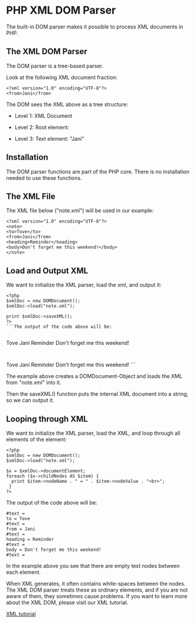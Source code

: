 


# PHP XML DOM Parser




The built-in DOM parser makes it possible to process XML documents in PHP.
## The XML DOM Parser


The DOM parser is a tree-based parser.


Look at the following XML document fraction:


```
<?xml version="1.0" encoding="UTF-8"?>
<from>Jani</from>
```

The DOM sees the XML above as a tree structure: 
* Level 1: XML Document


* Level 2: Root element: <from>


* Level 3: Text element: "Jani"

## Installation


The DOM parser functions are part of the PHP core. There is no installation needed to use these functions.
## The XML File


The XML file below ("note.xml") will be used in our example:


```
<?xml version="1.0" encoding="UTF-8"?>
<note>
<to>Tove</to>
<from>Jani</from>
<heading>Reminder</heading>
<body>Don't forget me this weekend!</body>
</note>
```

## Load and Output XML


We want to initialize the XML parser, load the xml, and output it:
```
<?php
$xmlDoc = new DOMDocument();
$xmlDoc->load("note.xml");

print $xmlDoc->saveXML();
?>
```The output of the code above will be:


```
Tove Jani Reminder Don't forget me this weekend!
```If you select "View source" in the browser window, you will see the following HTML:


```
<?xml version="1.0" encoding="UTF-8"?>
<note>
<to>Tove</to>
<from>Jani</from>
<heading>Reminder</heading>
<body>Don't forget me this weekend!</body>
</note>
```


The example above creates a DOMDocument-Object and loads the XML from "note.xml" into it.


Then the saveXML() function puts the internal XML document into a string, so we can output it. 
## Looping through XML


We want to initialize the XML parser, load the XML, and loop through all elements of the <note> element:
```
<?php
$xmlDoc = new DOMDocument();
$xmlDoc->load("note.xml");

$x = $xmlDoc->documentElement;
foreach ($x->childNodes AS $item) {
  print $item->nodeName . " = " . $item->nodeValue . "<br>";
 }
?>
```
The output of the code above will be:


```
#text = 
to = Tove
#text = 
from = Jani
#text = 
heading = Reminder
#text = 
body = Don't forget me this weekend!
#text = 
```

In the example above you see that there are empty text nodes between each element.


When XML generates, it often contains white-spaces between the nodes. The XML 
DOM parser treats these as ordinary elements, and if you are not aware of them, 
they sometimes cause problems.
If you want to learn more about the XML DOM, please visit our
XML tutorial.

[XML tutorial](/xml/default.asp)